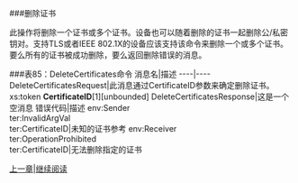 ###删除证书

此操作将删除一个证书或多个证书。设备也可以随着删除的证书一起删除公/私密钥对。支持TLS或者IEEE 802.1X的设备应该支持该命令来删除一个或多个证书。要么所有的证书被成功删除，要么返回删除错误的消息。

###表85：DeleteCertificates命令
消息名|描述
----|----
DeleteCertificatesRequest|此消息通过CertificateID参数来确定删除证书。xs:token **CertificateID**[1][unbounded]
DeleteCertificatesResponse|这是一个空消息
错误代码|描述
env:Sender<br />ter:InvalidArgVal<br />ter:CertificateID|未知的证书参考
env:Receiver<br />ter:OperationProhibited<br />ter:CertificateID|无法删除指定的证书




[上一章](08.04.19.md)|[继续阅读](08.04.21.md)

